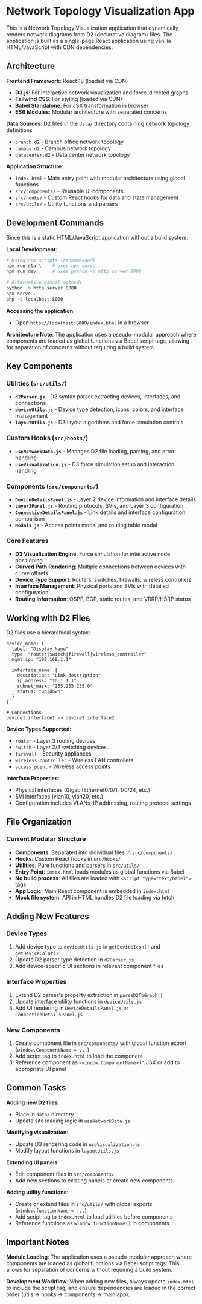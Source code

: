 # Network Topology Visualization App

This is a Network Topology Visualization application that dynamically renders network diagrams from D2 (declarative diagram) files. The application is built as a single-page React application using vanilla HTML/JavaScript with CDN dependencies.

## Architecture

**Frontend Framework**: React 18 (loaded via CDN)
- **D3.js**: For interactive network visualization and force-directed graphs
- **Tailwind CSS**: For styling (loaded via CDN)
- **Babel Standalone**: For JSX transformation in browser
- **ES6 Modules**: Modular architecture with separated concerns

**Data Sources**: D2 files in the `data/` directory containing network topology definitions
- `branch.d2` - Branch office network topology
- `campus.d2` - Campus network topology  
- `datacenter.d2` - Data center network topology

**Application Structure**:
- `index.html` - Main entry point with modular architecture using global functions
- `src/components/` - Reusable UI components
- `src/hooks/` - Custom React hooks for data and state management
- `src/utils/` - Utility functions and parsers

## Development Commands

Since this is a static HTML/JavaScript application without a build system:

**Local Development**:
```bash
# Using npm scripts (recommended)
npm run start    # Uses npx serve .
npm run dev      # Uses python -m http.server 8000

# Alternative manual methods
python -m http.server 8000
npx serve .
php -S localhost:8000
```

**Accessing the application**: 
- Open `http://localhost:8000/index.html` in a browser

**Architecture Note**: The application uses a pseudo-modular approach where components are loaded as global functions via Babel script tags, allowing for separation of concerns without requiring a build system.

## Key Components

### Utilities (`src/utils/`)
- **`d2Parser.js`** - D2 syntax parser extracting devices, interfaces, and connections
- **`deviceUtils.js`** - Device type detection, icons, colors, and interface management
- **`layoutUtils.js`** - D3 layout algorithms and force simulation controls

### Custom Hooks (`src/hooks/`)
- **`useNetworkData.js`** - Manages D2 file loading, parsing, and error handling
- **`useVisualization.js`** - D3 force simulation setup and interaction handling

### Components (`src/components/`)
- **`DeviceDetailsPanel.js`** - Layer 2 device information and interface details
- **`Layer3Panel.js`** - Routing protocols, SVIs, and Layer 3 configuration
- **`ConnectionDetailsPanel.js`** - Link details and interface configuration comparison
- **`Modals.js`** - Access points modal and routing table modal

### Core Features
- **D3 Visualization Engine**: Force simulation for interactive node positioning
- **Curved Path Rendering**: Multiple connections between devices with curve offsets
- **Device Type Support**: Routers, switches, firewalls, wireless controllers
- **Interface Management**: Physical ports and SVIs with detailed configuration
- **Routing Information**: OSPF, BGP, static routes, and VRRP/HSRP status

## Working with D2 Files

D2 files use a hierarchical syntax:
```d2
device_name: {
  label: "Display Name"
  type: "router|switch|firewall|wireless_controller"
  mgmt_ip: "192.168.1.1"
  
  interface_name: {
    description: "Link description"
    ip_address: "10.1.1.1"
    subnet_mask: "255.255.255.0"
    status: "up|down"
  }
}

# Connections
device1.interface1 -> device2.interface2
```

**Device Types Supported**:
- `router` - Layer 3 routing devices
- `switch` - Layer 2/3 switching devices  
- `firewall` - Security appliances
- `wireless_controller` - Wireless LAN controllers
- `access_point` - Wireless access points

**Interface Properties**:
- Physical interfaces (GigabitEthernet0/0/1, 1/0/24, etc.)
- SVI interfaces (vlan10, vlan20, etc.)
- Configuration includes VLANs, IP addressing, routing protocol settings

## File Organization

### Current Modular Structure
- **Components**: Separated into individual files in `src/components/`
- **Hooks**: Custom React hooks in `src/hooks/`
- **Utilities**: Pure functions and parsers in `src/utils/`
- **Entry Point**: `index.html` loads modules as global functions via Babel
- **No build process**: All files are loaded with `<script type="text/babel">` tags
- **App Logic**: Main React component is embedded in `index.html`
- **Mock file system**: API in HTML handles D2 file loading via fetch

## Adding New Features

### Device Types
1. Add device type to `deviceUtils.js` in `getDeviceIcon()` and `getDeviceColor()`
2. Update D2 parser type detection in `d2Parser.js`
3. Add device-specific UI sections in relevant component files

### Interface Properties
1. Extend D2 parser's property extraction in `parseD2ToGraph()`
2. Update interface utility functions in `deviceUtils.js`
3. Add UI rendering in `DeviceDetailsPanel.js` or `ConnectionDetailsPanel.js`

### New Components
1. Create component file in `src/components/` with global function export (`window.ComponentName = ...`)
2. Add script tag to `index.html` to load the component
3. Reference component as `<window.ComponentName>` in JSX or add to appropriate UI panel

## Common Tasks

**Adding new D2 files**: 
- Place in `data/` directory 
- Update site loading logic in `useNetworkData.js`

**Modifying visualization**: 
- Update D3 rendering code in `useVisualization.js`
- Modify layout functions in `layoutUtils.js`

**Extending UI panels**: 
- Edit component files in `src/components/`
- Add new sections to existing panels or create new components

**Adding utility functions**:
- Create or extend files in `src/utils/` with global exports (`window.functionName = ...`)
- Add script tag to `index.html` to load utilities before components
- Reference functions as `window.functionName()` in components

## Important Notes

**Module Loading**: The application uses a pseudo-modular approach where components are loaded as global functions via Babel script tags. This allows for separation of concerns without requiring a build system.

**Development Workflow**: When adding new files, always update `index.html` to include the script tag, and ensure dependencies are loaded in the correct order (utils → hooks → components → main app).